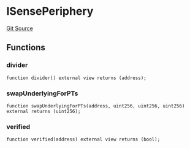 # ISensePeriphery
[Git Source](https://github.com/Swivel-Finance/illuminate/blob/29a4038ae0d0795d36640f068da3ac5c1dd43806/src/interfaces/ISensePeriphery.sol)


## Functions
### divider


```solidity
function divider() external view returns (address);
```

### swapUnderlyingForPTs


```solidity
function swapUnderlyingForPTs(address, uint256, uint256, uint256) external returns (uint256);
```

### verified


```solidity
function verified(address) external view returns (bool);
```


